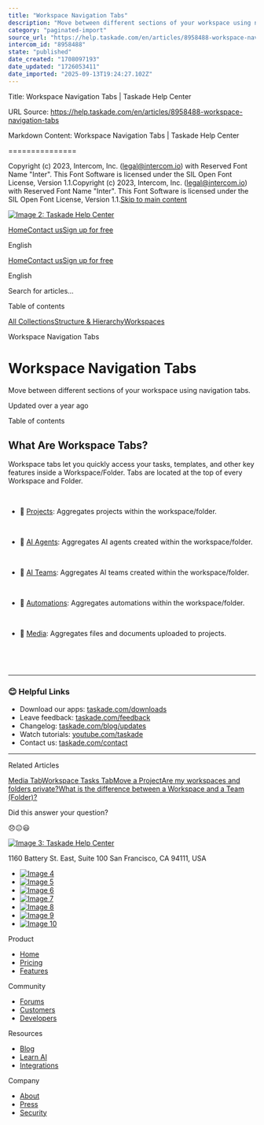 ```yaml
---
title: "Workspace Navigation Tabs"
description: "Move between different sections of your workspace using navigation tabs."
category: "paginated-import"
source_url: "https://help.taskade.com/en/articles/8958488-workspace-navigation-tabs"
intercom_id: "8958488"
state: "published"
date_created: "1708097193"
date_updated: "1726053411"
date_imported: "2025-09-13T19:24:27.102Z"
---
```


Title: Workspace Navigation Tabs | Taskade Help Center

URL Source: https://help.taskade.com/en/articles/8958488-workspace-navigation-tabs

Markdown Content:
Workspace Navigation Tabs | Taskade Help Center

===============

Copyright (c) 2023, Intercom, Inc. (legal@intercom.io) with Reserved Font Name "Inter". This Font Software is licensed under the SIL Open Font License, Version 1.1.Copyright (c) 2023, Intercom, Inc. (legal@intercom.io) with Reserved Font Name "Inter". This Font Software is licensed under the SIL Open Font License, Version 1.1.[Skip to main content](https://help.taskade.com/en/articles/8958488-workspace-navigation-tabs#main-content)

[![Image 2: Taskade Help Center](https://downloads.intercomcdn.com/i/o/490280/d14603621e78c833c2d0e66f/2d1230f35f3009fff25b2989e93312a5.png)](https://help.taskade.com/en/)

[Home](https://www.taskade.com/)[Contact us](https://www.taskade.com/contact)[Sign up for free](https://www.taskade.com/signup)

English

[Home](https://www.taskade.com/)[Contact us](https://www.taskade.com/contact)[Sign up for free](https://www.taskade.com/signup)

English

Search for articles... 

Table of contents

[](https://help.taskade.com/en/articles/8958488-workspace-navigation-tabs#h_e47433ea74)

[All Collections](https://help.taskade.com/en/)[Structure & Hierarchy](https://help.taskade.com/en/collections/8400809-structure-hierarchy)[Workspaces](https://help.taskade.com/en/collections/8400810-workspaces)

Workspace Navigation Tabs

Workspace Navigation Tabs
=========================

Move between different sections of your workspace using navigation tabs.

Updated over a year ago

Table of contents

[](https://help.taskade.com/en/articles/8958488-workspace-navigation-tabs#h_e47433ea74)

**What Are Workspace Tabs?**
----------------------------

Workspace tabs let you quickly access your tasks, templates, and other key features inside a Workspace/Folder. Tabs are located at the top of every Workspace and Folder.

​

*   📝 [Projects](https://intercom.help/taskade/en/articles/8958370): Aggregates projects within the workspace/folder.

​ 
*   🤖 [AI Agents](https://help.taskade.com/en/articles/8958457-custom-ai-agents): Aggregates AI agents created within the workspace/folder.

​ 
*   🤖 [AI Teams](https://help.taskade.com/en/articles/9586050-ai-teams): Aggregates AI teams created within the workspace/folder.

​ 
*   🔄 [Automations](https://help.taskade.com/en/articles/8958467-getting-started-with-automation): Aggregates automations within the workspace/folder.

​ 
*   📎 [Media](https://help.taskade.com/en/articles/8958461-media-tab): Aggregates files and documents uploaded to projects.

​

​ 

* * *

### **😊 Helpful Links**

*   Download our apps: [taskade.com/downloads](https://taskade.com/downloads) 
*   Leave feedback: [taskade.com/feedback](https://taskade.com/feedback) 
*   Changelog: [taskade.com/blog/updates](https://taskade.com/blog/updates) 
*   Watch tutorials: [youtube.com/taskade](https://youtube.com/taskade) 
*   Contact us: [taskade.com/contact](https://taskade.com/contact) 

* * *

Related Articles

[Media Tab](https://help.taskade.com/en/articles/8958461-media-tab)[Workspace Tasks Tab](https://help.taskade.com/en/articles/8958490-workspace-tasks-tab)[Move a Project](https://help.taskade.com/en/articles/8958498-move-a-project)[Are my workspaces and folders private?](https://help.taskade.com/en/articles/8958653-are-my-workspaces-and-folders-private)[What is the difference between a Workspace and a Team (Folder)?](https://help.taskade.com/en/articles/8958655-what-is-the-difference-between-a-workspace-and-a-team-folder)

Did this answer your question?

😞😐😃

[![Image 3: Taskade Help Center](https://downloads.intercomcdn.com/i/o/566097/5267af56373cca21ec2cea67/2d1230f35f3009fff25b2989e93312a5.png)](https://help.taskade.com/en/)

11‌60 Battery St. East, Suite 100 San‌ Francisco, CA 94111, USA

*   [![Image 4](https://intercom.help/taskade/assets/svg/icon:social-linkedin/ffffff)](https://www.linkedin.com/company/taskade/)
*   [![Image 5](https://intercom.help/taskade/assets/svg/icon:social-facebook/ffffff)](https://www.facebook.com/taskade)
*   [![Image 6](https://intercom.help/taskade/assets/svg/icon:social-github/ffffff)](https://github.com/taskade)
*   [![Image 7](https://intercom.help/taskade/assets/svg/icon:social-instagram/ffffff)](https://www.instagram.com/taskade)
*   [![Image 8](https://intercom.help/taskade/assets/svg/icon:social-youtube/ffffff)](https://www.youtube.com/taskade)
*   [![Image 9](https://intercom.help/taskade/assets/svg/icon:social-reddit/ffffff)](https://www.reddit.com/r/taskade)
*   [![Image 10](https://intercom.help/taskade/assets/svg/icon:social-twitter-x/ffffff)](https://www.twitter.com/taskade)

Product

*   [Home](https://www.taskade.com/)
*   [Pricing](https://www.taskade.com/pricing)
*   [Features](https://www.taskade.com/features)

Community

*   [Forums](https://www.taskade.com/community)
*   [Customers](https://taskade.com/reviews)
*   [Developers](https://developers.taskade.com/)

Resources

*   [Blog](https://www.taskade.com/blog/)
*   [Learn AI](https://www.taskade.com/learn)
*   [Integrations](https://www.taskade.com/integrations)

Company

*   [About](https://www.taskade.com/about)
*   [Press](https://www.taskade.com/press)
*   [Security](https://www.taskade.com/security)
